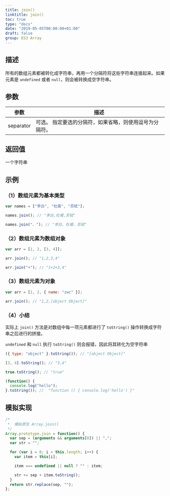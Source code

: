 ```yaml
---
title: join()
linktitle: join()
toc: true
type: "docs"
date: "2019-05-05T00:00:00+01:00"
draft: false
group: ES3 Array
---
```


## 描述

所有的数组元素都被转化成字符串，再用一个分隔符将这些字符串连接起来。如果元素是 `undefined` 或者 `null`，则会被转换成空字符串。

## 参数

| 参数      | 描述                                                    |
| --------- | ------------------------------------------------------- |
| separator | 可选。 指定要选的分隔符，如果省略，则使用逗号为分隔符。 |

## 返回值

一个字符串

## 示例

### （1）数组元素为基本类型

```js
var names = ["李白", "杜甫", "苏轼"];

names.join(); // "李白,杜甫,苏轼"

names.join("、"); // "李白、杜甫、苏轼"
```

### （2）数组元素为数组对象

```js
var arr = [1, 2, [3, 4]];

arr.join(); // "1,2,3,4"

arr.join("+"); // "1+2+3,4"
```

### （3）数组元素为对象

```js
var arr = [1, 2, { name: "zwc" }];

arr.join(); // "1,2,[object Object]"
```

### （4）小结

实际上 `join()` 方法是对数组中每一项元素都进行了 `toString()` 操作转换成字符串之后进行的拼接。

`undefined` 和 `null` 执行 `toString()` 则会报错，因此将其转化为空字符串

```js
({ type: "object" }.toString()); // "[object Object]"

[3, 4].toString(); // "3,4"

true.toString(); // "true"

(function() {
  console.log("hello");
}.toString()); //  "function () { console.log('hello') }"
```

## 模拟实现

```js
/*
 *  模拟原生 Array.join()
 */
Array.prototype.join = function() {
  var sep = (arguments && arguments[0]) || ",";
  var str = "";

  for (var i = 0; i < this.length; i++) {
    var item = this[i];

    item === undefined || null ? "" : item;

    str += sep + item.toString();
  }
  return str.replace(sep, "");
};
```
